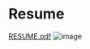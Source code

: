 # Resume
[RESUME.pdf](https://github.com/vidhi9696/Resume/files/13399091/RESUME.pdf)
![image](https://github.com/vidhi9696/Resume/assets/114758784/6ee7e999-fe76-4d07-8389-2e291a8d84dd)

